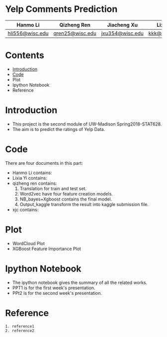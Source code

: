 # Yelp Comments Prediction

Hanmo Li| Qizheng Ren| Jiacheng Xu|Lixia Yi
--------|------------|------------|---------
hli556@wisc.edu|qren25@wisc.edu|jxu354@wisc.edu|kkk@wisc.edu


# Contents
* [Introduction](Introduction)
* [Code](#Code)
* Plot
* Ipython Notebook
* Reference

# Introduction
* This project is the second module of UW-Madison Spring2018-STAT628.
* The aim is to predict the ratings of Yelp Data.
# Code
There are four documents in this part:
* Hanmo Li contains:
* Lixia Yi contains:
* qizheng ren contains:
    1. Translation for train and test set.
    2. Word2vec have four feature creation models.
    3. NB_bayes+Xgboost contains the final model.
    4. Output_kaggle transform the result into kaggle submission file.
* xjc contains:
# Plot
* WordCloud Plot
* XGBoost Feature Importance Plot
# Ipython Notebook
* The ipython notebook gives the summary of all the related works.
* PPT1 is for the first week's presentation.
* PPt2 is for the second week's presentation.
# Reference
    1. reference1
    2. reference2
